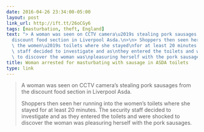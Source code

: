 ```yaml
---
date: 2016-04-26 23:34:00-05:00
layout: post
link_url: http://ift.tt/26oCGy6
tags: [masturbation, theft, England]
text: "> A woman was seen on CCTV camera\u2019s stealing pork sausages from the\n\
  discount food section in Liverpool Asda.\n>\n> Shoppers then seen her running into\
  \ the women\u2019s toilets where she stayed\nfor at least 20 minutes. The security\
  \ staff decided to investigate and as\nthey entered the toilets and were shocked\
  \ to discover the woman was\npleasuring herself with the pork sausages."
title: Woman arrested for masturbating with sausage in ASDA toilets
type: link
---
```

> A woman was seen on CCTV camera’s stealing pork sausages from the
discount food section in Liverpool Asda.
>
> Shoppers then seen her running into the women’s toilets where she stayed
for at least 20 minutes. The security staff decided to investigate and as
they entered the toilets and were shocked to discover the woman was
pleasuring herself with the pork sausages.